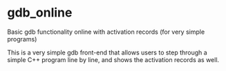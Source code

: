 # gdb_online
Basic gdb functionality online with activation records (for very simple programs)

This is a very simple gdb front-end that allows users to step through a simple C++ program line by line, and shows the activation records as well.
